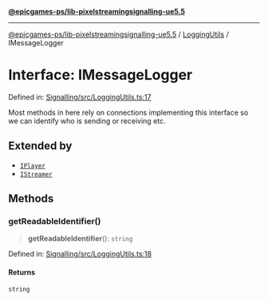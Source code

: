 [**@epicgames-ps/lib-pixelstreamingsignalling-ue5.5**](../../README.md)

***

[@epicgames-ps/lib-pixelstreamingsignalling-ue5.5](../../README.md) / [LoggingUtils](../README.md) / IMessageLogger

# Interface: IMessageLogger

Defined in: [Signalling/src/LoggingUtils.ts:17](https://github.com/EpicGamesExt/PixelStreamingInfrastructure/blob/4dc9339cfc185a91d37d078aa9dd0951dfbae1a5/Signalling/src/LoggingUtils.ts#L17)

Most methods in here rely on connections implementing this interface so we can identify
who is sending or receiving etc.

## Extended by

- [`IPlayer`](../../PlayerRegistry/interfaces/IPlayer.md)
- [`IStreamer`](../../StreamerRegistry/interfaces/IStreamer.md)

## Methods

### getReadableIdentifier()

> **getReadableIdentifier**(): `string`

Defined in: [Signalling/src/LoggingUtils.ts:18](https://github.com/EpicGamesExt/PixelStreamingInfrastructure/blob/4dc9339cfc185a91d37d078aa9dd0951dfbae1a5/Signalling/src/LoggingUtils.ts#L18)

#### Returns

`string`
